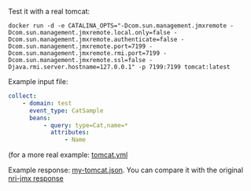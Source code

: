 Test it with a real tomcat:

```
docker run -d -e CATALINA_OPTS="-Dcom.sun.management.jmxremote -Dcom.sun.management.jmxremote.local.only=false -Dcom.sun.management.jmxremote.authenticate=false -Dcom.sun.management.jmxremote.port=7199 -Dcom.sun.management.jmxremote.rmi.port=7199 -Dcom.sun.management.jmxremote.ssl=false -Djava.rmi.server.hostname=127.0.0.1" -p 7199:7199 tomcat:latest
```

Example input file:

```yaml
collect:
    - domain: test
      event_type: CatSample
      beans:
          - query: type=Cat,name=*
            attributes:
                - Name
```

(for a more real example: [tomcat.yml](tomcat.yml)

Example response: [my-tomcat.json](my-tomcat.json). You can compare it with the original [nri-jmx response](original-tomcat.json)
